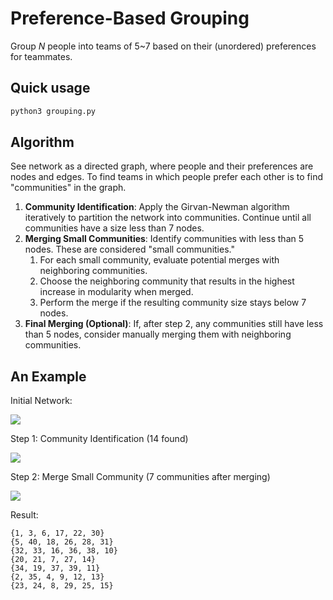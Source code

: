 # Preference-Based Grouping
Group *N* people into teams of 5~7 based on their (unordered) preferences for teammates.

## Quick usage
```bash
python3 grouping.py
```

## Algorithm
See network as a directed graph, where people and their preferences are nodes and edges. To find teams in which people prefer each other is to find "communities" in the graph.

1. **Community Identification**: Apply the Girvan-Newman algorithm iteratively to partition the network into communities. Continue until all communities have a size less than 7 nodes.
1. **Merging Small Communities**: Identify communities with less than 5 nodes. These are considered "small communities."
    1. For each small community, evaluate potential merges with neighboring communities.
    1. Choose the neighboring community that results in the highest increase in modularity when merged.
    1. Perform the merge if the resulting community size stays below 7 nodes.
1. **Final Merging (Optional)**: If, after step 2, any communities still have less than 5 nodes, consider manually merging them with neighboring communities.

## An Example

Initial Network:

![](/fig/graph_before_girvan_newman.png)

Step 1: Community Identification (14 found)

![](/fig/graph_with_15_communities.png)

Step 2: Merge Small Community (7 communities after merging)

![](/fig/graph_with_merged_communities.png)

Result:
```
{1, 3, 6, 17, 22, 30}
{5, 40, 18, 26, 28, 31}
{32, 33, 16, 36, 38, 10}
{20, 21, 7, 27, 14}
{34, 19, 37, 39, 11}
{2, 35, 4, 9, 12, 13}
{23, 24, 8, 29, 25, 15}
```
